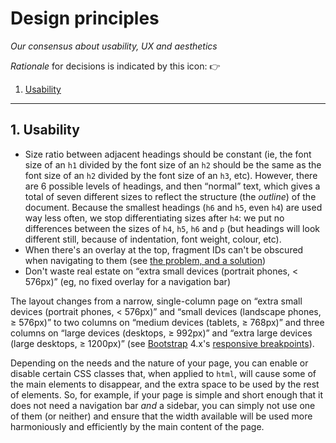 # Design principles

*Our consensus about usability, UX and aesthetics*

*Rationale* for decisions is indicated by this icon: 👉

1. [Usability](#1-usability)

---

## 1. Usability

* Size ratio between adjacent headings should be constant (ie, the font size of an `h1` divided by the font size of an `h2` should be the same as the font size
  of an `h2` divided by the font size of an `h3`, etc).
  However, there are 6 possible levels of headings, and then &ldquo;normal&rdquo; text, which gives a total of seven different sizes to reflect the structure
  (the *outline*) of the document.
  Because the smallest headings (`h6` and `h5`, even `h4`) are used way less often, we stop differentiating sizes after `h4`: we put no differences between the
  sizes of `h4`, `h5`, `h6` and `p` (but headings will look different still, because of indentation, font weight, colour, etc).
* When there's an overlay at the top, fragment IDs can't be obscured when navigating to them
  (see [the problem, and a solution](https://codepen.io/tripu/pen/NqyKPZ))
* Don't waste real estate on &ldquo;extra small devices (portrait phones, < 576px)&rdquo; (eg, no fixed overlay for a navigation bar)

The layout changes from a narrow, single-column page on &ldquo;extra small devices (portrait phones, < 576px)&rdquo; and &ldquo;small devices (landscape phones,
≥ 576px)&rdquo; to two columns on &ldquo;medium devices (tablets, ≥ 768px)&rdquo; and three columns on &ldquo;large devices (desktops, ≥ 992px)&rdquo; and
&ldquo;extra large devices (large desktops, ≥ 1200px)&rdquo; (see [Bootstrap](https://getbootstrap.com/) 4.x's [responsive breakpoints](https://getbootstrap.com/docs/4.0/layout/overview/#responsive-breakpoints)).

Depending on the needs and the nature of your page, you can enable or disable certain CSS classes that, when applied to `html`, will cause some of the main
elements to disappear, and the extra space to be used by the rest of elements.
So, for example, if your page is simple and short enough that it does not need a navigation bar *and* a sidebar, you can simply not use one of them (or neither)
and ensure that the width available will be used more harmoniously and efficiently by the main content of the page.
